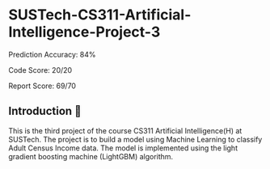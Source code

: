 # SUSTech-CS311-Artificial-Intelligence-Project-3

Prediction Accuracy: 84%

Code Score: 20/20

Report Score: 69/70

## Introduction :rocket:

This is the third project of the course CS311 Artificial Intelligence(H) at SUSTech. The project is to build a model using Machine Learning to classify Adult Census Income data. The model is implemented using the light gradient boosting machine (LightGBM) algorithm.